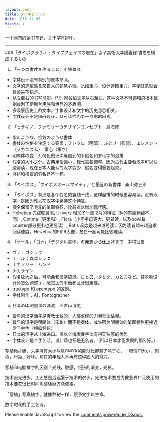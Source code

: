 ```yaml
---
layout: post
title: タイポグラフィ
date: 2015.12.03
discus: y
---
```


一个月前的读书笔记，关于字体排印。

---

###「タイポグラフィ・タイプフェイスの現在」女子美術大学講義録 書物を構成するもの

1. 「一つの書体を作ること」小塚昌彦

- 字体设计没有特别的原本参照。
- 文字的造型感觉来自人的视觉心理。比如重心，设计遵照重力，字倒过来就会看起来不稳定。
- 从左至右的书写习惯。P.S. 阿拉伯文字从右至左，这种文字不可调和的根本区别加剧了伊斯兰民族和世界的矛盾吧。
- 多观察历史上的文本，字体设计和文字的历史息息相关。
- 字体设计不是图形设计，以可读性为第一考虑的因素。

2. 「ヒラギノ」ファミリーのデザインコンセプト　鳥海修

- 水のような、空気のような書体
- 書体の性格を決定する要素：フトクロ（明暗）、ふとさ（強弱）、エレメント（メカニズム）、重心（重さ）
- 明朝体の変：几何化的汉字与圆润的平假名和罗马字的混排
- 假名的大小之分。古典用法偏小，现代需要调整。因为古代主要看汉字可以快速阅读，现在日本人能认的汉字变少，假名变得重要起来。
- 竖排和横排的假名还不一样。

3. 「タイポス」「タイポスオールマイティ」と最近の新書体　桑山弥三郎

- 「タイポス」特点是各个假名的竖线一致，这样竖排的时候更容易读。没有汉字，是因为难以在汉字中保持这个特征。
- 假名保留了毛笔的笔画特征，比较难以增加现代感。
- Helvetica 完成度最高, Univers 增加了一些书写的特征（M的笔画粗细不同）, Optima（更柔和）, Flora（小写字母更大，更易读，以及bowl和counter部分更小也更易读）, Rotis 趋势是越来越易读，因为读者越来越追求阅读速度。Helvetica的9和6太像，放在一起可能比较难读。


4. 「ナール」「ゴナ」「デジタル書体」の発想から仕上げまで　中村征宏

- ゴナ：ゴシック
- ナール：丸ゴシック
- ナカフリー：ハンド
- ナカライン
- 假名放大之后，可能会和汉字搞混。ロと口、タと夕、カと力など。只能看设计师怎么调整了，感觉上的平衡和区分很重要。
- truetype 和 opentype 的区别。 
- 字体制作：AI，Fontographer

5. 日本の印刷書体の源流　小宮山博史

- 最早的汉字活字是传教士做的。人类信仰的力量无法估量。
- 最早的汉字是明朝体（宋体）而不是楷体，或许因为明朝体的笔画特性更接近罗马字体（横细竖粗）
- 日本的活字从上海进口。所以上海发展字体有得天独厚的优势。
- 字体设计是个手艺活，设计师也都是无名者。（所以日本才能发展的那么好。）

写植做排版，文字所有大小以及CMYK的百分比都要了熟于心，一眼便知大小，颜色，行距，好坏。现在的年轻人不再有这种匠人的能力。

写植和电脑排字的区别？光线，触感，纸张的渐变，光影。

技术首先进步，工艺总是远远慢于技术的进步，先进技术要成为被业界广泛使用的技术要花很长时间切磋琢磨方能成事。

「写植」写真植字。就像种树一样，赋予文字以生命。

数字时代的手工艺者。

<div id="disqus_thread"></div>
<script type="text/javascript">
    /* * * CONFIGURATION VARIABLES * * */
    var disqus_shortname = 'richor';
    
    /* * * DON'T EDIT BELOW THIS LINE * * */
    (function() {
        var dsq = document.createElement('script'); dsq.type = 'text/javascript'; dsq.async = true;
        dsq.src = '//' + disqus_shortname + '.disqus.com/embed.js';
        (document.getElementsByTagName('head')[0] || document.getElementsByTagName('body')[0]).appendChild(dsq);
    })();
</script>
<noscript>Please enable JavaScript to view the <a href="https://disqus.com/?ref_noscript" rel="nofollow">comments powered by Disqus.</a></noscript>
